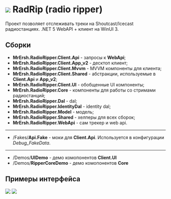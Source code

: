 # ![](https://habrastorage.org/webt/cm/lf/kk/cmlfkkudc0hu_y_fou71l_ts8dq.png) RadRip (radio ripper)
Проект позволяет отслеживать треки на Shoutcast/Icecast радиостанциях.
.NET 5 WebAPI + клиент на WinUI 3.

## Сборки
* **MrErsh.RadioRipper.Client.Api** - запросы к **WebApi**;
* **MrErsh.RadioRipper.Client.App_v2** - десктоп клиент;
* **MrErsh.RadioRipper.Client.Mvvm** - MVVM компоненты для клиента;
* **MrErsh.RadioRipper.Client.Shared** - абстракции, используемые в **Client.Api** и **App_v2**;
* **MrErsh.RadioRipper.Client.UI** - обобщенные UI компоненты;
* **MrErsh.RadioRipper.Core** - компоненты для работы со стримами радиостанций;
* **MrErsh.RadioRipper.Dal** - dal;
* **MrErsh.RadioRipper.IdentityDal** - identity dal;
* **MrErsh.RadioRipper.Model** - модель;
* **MrErsh.RadioRipper.Shared** - хелперы для всех сборок;
* **MrErsh.RadioRipper.WebApi** - сам трекер и web api.
____
* /Fakes/**Api.Fake** - моки для **Client.Api**. Используется в конфигурации *Debug_FakeData*.
____
* /Demos/**UIDemo** - демо комопонентов **Client.UI**
* /Demos/**RipperCoreDemo** - демо комопонентов **Core**


## Примеры интерфейса
![](https://habrastorage.org/webt/qh/pm/r7/qhpmr79611cffvhrtacyxvs6mm4.png)
![](https://habrastorage.org/webt/bw/xl/ag/bwxlagdazjspc2pfttgavmrvdda.png)
